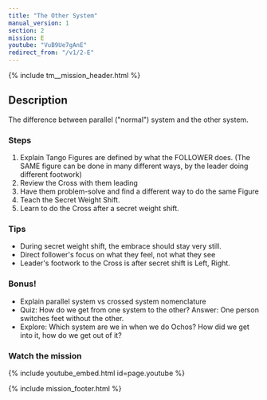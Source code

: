 ```yaml
---
title: "The Other System"
manual_version: 1
section: 2
mission: E
youtube: "VuB9Ue7gAnE"
redirect_from: "/v1/2-E"
---
```


{% include tm__mission_header.html %}

## Description

The difference between parallel ("normal") system and the other system.

### Steps

1. Explain Tango Figures are defined by what the FOLLOWER does. (The SAME figure can be done in many different ways, by the leader doing different footwork)
2. Review the Cross with them leading
3. Have them problem-solve and find a different way to do the same Figure
4. Teach the Secret Weight Shift.
5. Learn to do the Cross after a secret weight shift.

### Tips

* During secret weight shift, the embrace should stay very still. 
* Direct follower's focus on what they feel, not what they see
* Leader's footwork to the Cross is after secret shift is Left, Right. 

### Bonus! 

* Explain parallel system vs crossed system nomenclature
* Quiz: How do we get from one system to the other? Answer: One person switches feet without the other. 
* Explore: Which system are we in when we do Ochos? How did we get into it, how do we get out of it? 

### Watch the mission

{% include youtube_embed.html id=page.youtube %}

{% include mission_footer.html %}
